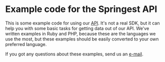 # Example code for the Springest API
This is some example code for using our [API][api]. It's not a real SDK, but it can help you with some basic tasks for getting data out of our API. We've written examples in Ruby and PHP, because these are the languages we use the most, but these examples should be easily converted to your own preferred language.

If you got any questions about these examples, send us an [e-mail][mail].

[api]: http://api.springest.nl
[mail]: mailto:developers@springest.com